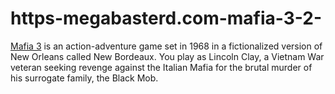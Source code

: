 # https-megabasterd.com-mafia-3-2-
[Mafia 3](https://megabasterd.com/mafia-3-2/) is an action-adventure game set in 1968 in a fictionalized version of New Orleans called New Bordeaux. You play as Lincoln Clay, a Vietnam War veteran seeking revenge against the Italian Mafia for the brutal murder of his surrogate family, the Black Mob.
